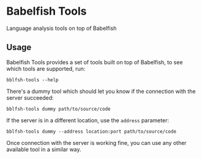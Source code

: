 # Babelfish Tools

Language analysis tools on top of Babelfish

## Usage

Babelfish Tools provides a set of tools built on top of Babelfish, to
see which tools are supported, run:

`bblfsh-tools --help`

There's a dummy tool which should let you know if the connection with
the server succeeded:

`bblfsh-tools dummy path/to/source/code`

If the server is in a different location, use the `address` parameter:

`bblfsh-tools dummy --address location:port path/to/source/code`

Once connection with the server is working fine, you can use any other
available tool in a similar way.
